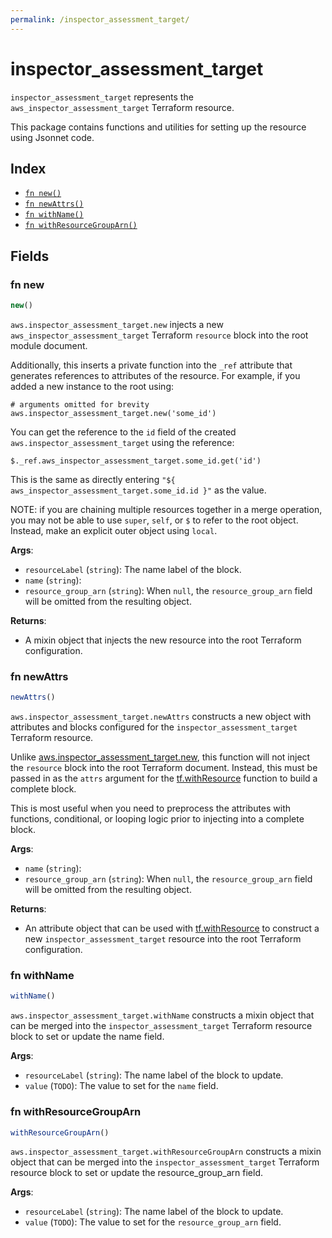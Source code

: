 ```yaml
---
permalink: /inspector_assessment_target/
---
```


# inspector_assessment_target

`inspector_assessment_target` represents the `aws_inspector_assessment_target` Terraform resource.



This package contains functions and utilities for setting up the resource using Jsonnet code.


## Index

* [`fn new()`](#fn-new)
* [`fn newAttrs()`](#fn-newattrs)
* [`fn withName()`](#fn-withname)
* [`fn withResourceGroupArn()`](#fn-withresourcegrouparn)

## Fields

### fn new

```ts
new()
```


`aws.inspector_assessment_target.new` injects a new `aws_inspector_assessment_target` Terraform `resource`
block into the root module document.

Additionally, this inserts a private function into the `_ref` attribute that generates references to attributes of the
resource. For example, if you added a new instance to the root using:

    # arguments omitted for brevity
    aws.inspector_assessment_target.new('some_id')

You can get the reference to the `id` field of the created `aws.inspector_assessment_target` using the reference:

    $._ref.aws_inspector_assessment_target.some_id.get('id')

This is the same as directly entering `"${ aws_inspector_assessment_target.some_id.id }"` as the value.

NOTE: if you are chaining multiple resources together in a merge operation, you may not be able to use `super`, `self`,
or `$` to refer to the root object. Instead, make an explicit outer object using `local`.

**Args**:
  - `resourceLabel` (`string`): The name label of the block.
  - `name` (`string`): 
  - `resource_group_arn` (`string`):  When `null`, the `resource_group_arn` field will be omitted from the resulting object.

**Returns**:
- A mixin object that injects the new resource into the root Terraform configuration.


### fn newAttrs

```ts
newAttrs()
```


`aws.inspector_assessment_target.newAttrs` constructs a new object with attributes and blocks configured for the `inspector_assessment_target`
Terraform resource.

Unlike [aws.inspector_assessment_target.new](#fn-inspectorassessmenttargetnew), this function will not inject the `resource`
block into the root Terraform document. Instead, this must be passed in as the `attrs` argument for the
[tf.withResource](https://github.com/tf-libsonnet/core/tree/main/docs#fn-withresource) function to build a complete block.

This is most useful when you need to preprocess the attributes with functions, conditional, or looping logic prior to
injecting into a complete block.

**Args**:
  - `name` (`string`): 
  - `resource_group_arn` (`string`):  When `null`, the `resource_group_arn` field will be omitted from the resulting object.

**Returns**:
  - An attribute object that can be used with [tf.withResource](https://github.com/tf-libsonnet/core/tree/main/docs#fn-withresource) to construct a new `inspector_assessment_target` resource into the root Terraform configuration.


### fn withName

```ts
withName()
```

`aws.inspector_assessment_target.withName` constructs a mixin object that can be merged into the `inspector_assessment_target`
Terraform resource block to set or update the name field.



**Args**:
  - `resourceLabel` (`string`): The name label of the block to update.
  - `value` (`TODO`): The value to set for the `name` field.


### fn withResourceGroupArn

```ts
withResourceGroupArn()
```

`aws.inspector_assessment_target.withResourceGroupArn` constructs a mixin object that can be merged into the `inspector_assessment_target`
Terraform resource block to set or update the resource_group_arn field.



**Args**:
  - `resourceLabel` (`string`): The name label of the block to update.
  - `value` (`TODO`): The value to set for the `resource_group_arn` field.
